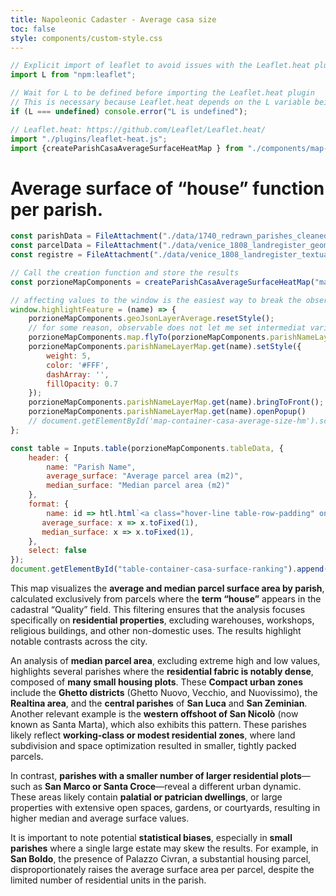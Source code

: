 ```yaml
---
title: Napoleonic Cadaster - Average casa size
toc: false
style: components/custom-style.css
---
```



```js
// Explicit import of leaflet to avoid issues with the Leaflet.heat plugin
import L from "npm:leaflet";
```

```js
// Wait for L to be defined before importing the Leaflet.heat plugin
// This is necessary because Leaflet.heat depends on the L variable being defined
if (L === undefined) console.error("L is undefined");

// Leaflet.heat: https://github.com/Leaflet/Leaflet.heat/
import "./plugins/leaflet-heat.js";
import {createParishCasaAverageSurfaceHeatMap } from "./components/map-parish.js";
```

# Average surface of “house” function per parish.

```js
const parishData = FileAttachment("./data/1740_redrawn_parishes_cleaned_wikidata_standardised.geojson").json();
const parcelData = FileAttachment("./data/venice_1808_landregister_geometries.geojson").json();
const registre = FileAttachment("./data/venice_1808_landregister_textual_entries.json").json();
```

<!-- Create the map container -->
<div id="map-container-casa-average-size-hm" class="map-component"></div>

```js
// Call the creation function and store the results
const porzioneMapComponents = createParishCasaAverageSurfaceHeatMap("map-container-casa-average-size-hm", parcelData, registre, parishData);

// affecting values to the window is the easiest way to break the observable sandbox and make code available in the plain JS context of the webpage.
window.highlightFeature = (name) => {
    porzioneMapComponents.geoJsonLayerAverage.resetStyle();
    // for some reason, observable does not let me set intermediat variable, so all action on layer has to call the layer from the hashMap again.
    porzioneMapComponents.map.flyTo(porzioneMapComponents.parishNameLayerMap.get(name).getBounds().getCenter(), 15.4);
    porzioneMapComponents.parishNameLayerMap.get(name).setStyle({
        weight: 5,
        color: '#FFF',
        dashArray: '',
        fillOpacity: 0.7
    });
    porzioneMapComponents.parishNameLayerMap.get(name).bringToFront();
    porzioneMapComponents.parishNameLayerMap.get(name).openPopup() 
    // document.getElementById('map-container-casa-average-size-hm').scrollIntoView({"behavior":"smooth"});
};
```

<!-- Create the tanble container -->
<div class="block-container">
<div id="table-container-casa-surface-ranking"></div>
</div>

```js
const table = Inputs.table(porzioneMapComponents.tableData, {
    header: {
        name: "Parish Name",
        average_surface: "Average parcel area (m2)",
        median_surface: "Median parcel area (m2)"
    },
    format: {
        name: id => htl.html`<a class="hover-line table-row-padding" onclick=window.highlightFeature("${id}");>${id}</a>`,
       average_surface: x => x.toFixed(1),
       median_surface: x => x.toFixed(1),
    }, 
    select: false
});
document.getElementById("table-container-casa-surface-ranking").append(table)
```

This map visualizes the **average and median parcel surface area by parish**, calculated exclusively from parcels where the **term “house”** appears in the cadastral “Quality” field. This filtering ensures that the analysis focuses specifically on **residential properties**, excluding warehouses, workshops, religious buildings, and other non-domestic uses. The results highlight notable contrasts across the city.

An analysis of **median parcel area**, excluding extreme high and low values, highlights several parishes where the **residential fabric is notably dense**, composed of **many small housing plots**. These **Compact urban zones** include the **Ghetto districts** (Ghetto Nuovo, Vecchio, and Nuovissimo), the **Realtina area**, and the **central parishes** of **San Luca** and **San Zeminian**. Another relevant example is the **western offshoot of San Nicolò** (now known as Santa Marta), which also exhibits this pattern. These parishes likely reflect **working-class or modest residential zones**, where land subdivision and space optimization resulted in smaller, tightly packed parcels.

In contrast, **parishes with a smaller number of larger residential plots**—such as **San Marco or Santa Croce**—reveal a different urban dynamic. These areas likely contain **palatial or patrician dwellings**, or large properties with extensive open spaces, gardens, or courtyards, resulting in higher median and average surface values.

It is important to note potential **statistical biases**, especially in **small parishes** where a single large estate may skew the results. For example, in **San Boldo**, the presence of Palazzo Civran, a substantial housing parcel, disproportionately raises the average surface area per parcel, despite the limited number of residential units in the parish.
